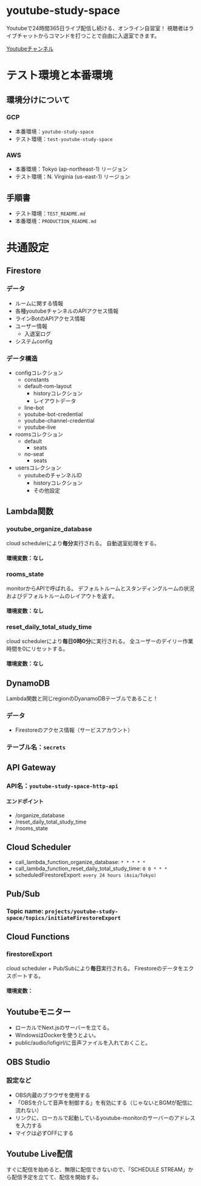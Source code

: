 # youtube-study-space
Youtubeで24時間365日ライブ配信し続ける、オンライン自習室！
視聴者はライブチャットからコマンドを打つことで自由に入退室できます。

[Youtubeチャンネル](https://www.youtube.com/channel/UCXuD2XmPTdpVy7zmwbFVZWg)



# テスト環境と本番環境
## 環境分けについて
### GCP
- 本番環境：`youtube-study-space`
- テスト環境：`test-youtube-study-space`

### AWS
- 本番環境：Tokyo (ap-northeast-1) リージョン
- テスト環境：N. Virginia (us-east-1) リージョン


## 手順書
- テスト環境：`TEST_README.md`
- 本番環境：`PRODUCTION_README.md`


# 共通設定
## Firestore
### データ
- ルームに関する情報
- 各種youtubeチャンネルのAPIアクセス情報
- ラインBotのAPIアクセス情報
- ユーザー情報
  - 入退室ログ
- システムconfig
### データ構造
- configコレクション
  - constants
  - default-rom-layout
    - historyコレクション
    - レイアウトデータ
  - line-bot
  - youtube-bot-credential
  - youtube-channel-credential
  - youtube-live
- roomsコレクション
  - default
    - seats
  - no-seat
    - seats
- usersコレクション
  - youtubeのチャンネルID
    - historyコレクション
    - その他設定



## Lambda関数
### youtube_organize_database
cloud schedulerにより**毎分**実行される。
自動退室処理をする。
#### 環境変数：なし

### rooms_state
monitorからAPIで呼ばれる。
デフォルトルームとスタンディングルームの状況およびデフォルトルームのレイアウトを返す。
#### 環境変数：なし

### reset_daily_total_study_time
cloud schedulerにより**毎日0時0分**に実行される。
全ユーザーのデイリー作業時間を0にリセットする。
#### 環境変数：なし


## DynamoDB
Lambda関数と同じregionのDyanamoDBテーブルであること！
### データ
- Firestoreのアクセス情報（サービスアカウント）
### テーブル名：`secrets`


## API Gateway
### API名：`youtube-study-space-http-api`
#### エンドポイント
- /organize_database
- /reset_daily_total_study_time
- /rooms_state



## Cloud Scheduler
- call_lambda_function_organize_database: `* * * * *`
- call_lambda_function_reset_daily_total_study_time: `0 0 * * *`
- scheduledFirestoreExport: `every 24 hours (Asia/Tokyo)`


## Pub/Sub
### Topic name: `projects/youtube-study-space/topics/initiateFirestoreExport`


## Cloud Functions
### firestoreExport
cloud scheduler + Pub/Subにより**毎日**実行される。
Firestoreのデータをエクスポートする。
#### 環境変数：


## Youtubeモニター
- ローカルでNext.jsのサーバーを立てる。
- WindowsはDockerを使うとよい。
- public/audio/lofigirl/に音声ファイルを入れておくこと。



## OBS Studio
### 設定など
- OBS内蔵のブラウザを使用する
- 「OBSを介して音声を制御する」を有効にする（じゃないとBGMが配信に流れない）
- リンクに、ローカルで起動しているyoutube-monitorのサーバーのアドレスを入力する
- マイクは必ずOFFにする


## Youtube Live配信
すぐに配信を始めると、無限に配信できないので、「SCHEDULE STREAM」から配信予定を立てて、配信を開始する。

